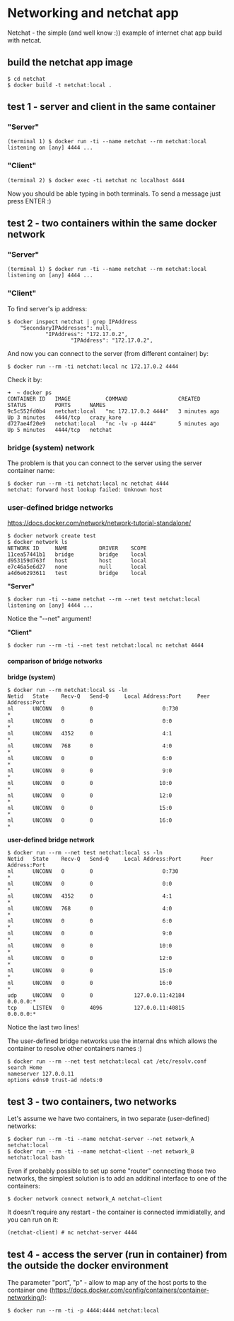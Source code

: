 # Networking and netchat app

Netchat - the simple (and well know :)) example of internet chat app build with netcat.

## build the netchat app image

	$ cd netchat
	$ docker build -t netchat:local .

## test 1 - server and client in the same container

### "Server"

	(terminal 1) $ docker run -ti --name netchat --rm netchat:local
	listening on [any] 4444 ...

### "Client"

	(terminal 2) $ docker exec -ti netchat nc localhost 4444

Now you should be able typing in both terminals. To send a message just press ENTER :)

## test 2 - two containers within the same docker network

### "Server"

	(terminal 1) $ docker run -ti --name netchat --rm netchat:local
	listening on [any] 4444 ...

### "Client"

To find server's ip address:

	$ docker inspect netchat | grep IPAddress
		"SecondaryIPAddresses": null,
	            "IPAddress": "172.17.0.2",
	                    "IPAddress": "172.17.0.2",

And now you can connect to the server (from different container) by:

	$ docker run --rm -ti netchat:local nc 172.17.0.2 4444


Check it by:

	➜  ~ docker ps
	CONTAINER ID   IMAGE           COMMAND                CREATED         STATUS         PORTS      NAMES
	9c5c552fd0b4   netchat:local   "nc 172.17.0.2 4444"   3 minutes ago   Up 3 minutes   4444/tcp   crazy_kare
	d727ae4f20e9   netchat:local   "nc -lv -p 4444"       5 minutes ago   Up 5 minutes   4444/tcp   netchat


### bridge (system) network

The problem is that you can connect to the server using the server container name:

	$ docker run --rm -ti netchat:local nc netchat 4444
	netchat: forward host lookup failed: Unknown host


### user-defined bridge networks

https://docs.docker.com/network/network-tutorial-standalone/

	$ docker network create test
	$ docker network ls
	NETWORK ID     NAME          DRIVER    SCOPE
	11cea57441b1   bridge        bridge    local
	d953159d763f   host          host      local
	e7c46a5e6d27   none          null      local
	a4d6e6293611   test          bridge    local


**"Server"**

	$ docker run -ti --name netchat --rm --net test netchat:local
	listening on [any] 4444 ...

Notice the "--net" argument!

**"Client"**

	$ docker run --rm -ti --net test netchat:local nc netchat 4444


#### comparison of bridge networks


**bridge (system)**

	$ docker run --rm netchat:local ss -ln
	Netid   State    Recv-Q   Send-Q     Local Address:Port     Peer Address:Port
	nl      UNCONN   0        0                      0:730                  *
	nl      UNCONN   0        0                      0:0                    *
	nl      UNCONN   4352     0                      4:1                    *
	nl      UNCONN   768      0                      4:0                    *
	nl      UNCONN   0        0                      6:0                    *
	nl      UNCONN   0        0                      9:0                    *
	nl      UNCONN   0        0                     10:0                    *
	nl      UNCONN   0        0                     12:0                    *
	nl      UNCONN   0        0                     15:0                    *
	nl      UNCONN   0        0                     16:0                    *


**user-defined bridge network**

	$ docker run --rm --net test netchat:local ss -ln
	Netid   State    Recv-Q   Send-Q     Local Address:Port      Peer Address:Port
	nl      UNCONN   0        0                      0:730                   *
	nl      UNCONN   0        0                      0:0                     *
	nl      UNCONN   4352     0                      4:1                     *
	nl      UNCONN   768      0                      4:0                     *
	nl      UNCONN   0        0                      6:0                     *
	nl      UNCONN   0        0                      9:0                     *
	nl      UNCONN   0        0                     10:0                     *
	nl      UNCONN   0        0                     12:0                     *
	nl      UNCONN   0        0                     15:0                     *
	nl      UNCONN   0        0                     16:0                     *
	udp     UNCONN   0        0             127.0.0.11:42184          0.0.0.0:*
	tcp     LISTEN   0        4096          127.0.0.11:40815          0.0.0.0:*

Notice the last two lines!

The user-defined bridge networks use the internal dns which allows the container to resolve other containers names :)

	$ docker run --rm --net test netchat:local cat /etc/resolv.conf
	search Home
	nameserver 127.0.0.11
	options edns0 trust-ad ndots:0


## test 3 - two containers, two networks

Let's assume we have two containers, in two separate (user-defined) networks:

	$ docker run --rm -ti --name netchat-server --net network_A netchat:local
	$ docker run --rm -ti --name netchat-client --net network_B netchat:local bash

Even if probably possible to set up some "router" connecting those two networks, the simplest solution is to add an additinal interface to one of the containers:

	$ docker network connect network_A netchat-client

It doesn't require any restart - the container is connected immidiatelly, and you can run on it:

	(netchat-client) # nc netchat-server 4444

## test 4 - access the server (run in container) from the outside the docker environment

The parameter "port", "p" - allow to map any of the host ports to the container one (https://docs.docker.com/config/containers/container-networking/):

	$ docker run --rm -ti -p 4444:4444 netchat:local
